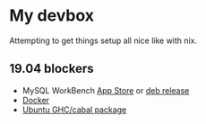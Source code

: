 # My devbox

Attempting to get things setup all nice like with nix.

## 19.04 blockers

- MySQL WorkBench [App Store](https://launchpad.net/ubuntu/+source/mysql-workbench/) or [deb release](https://dev.mysql.com/downloads/workbench/)
- [Docker](https://github.com/docker/docker-ce/releases)
- [Ubuntu GHC/cabal package](https://launchpad.net/~hvr/+archive/ubuntu/ghc)
